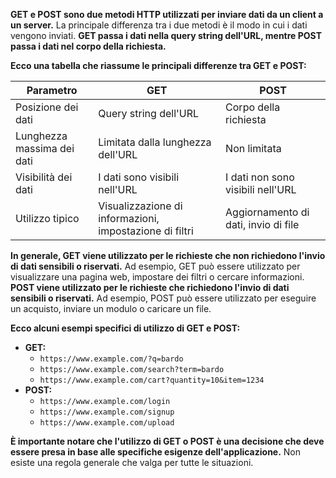 **GET e POST sono due metodi HTTP utilizzati per inviare dati da un client a un server.** La principale differenza tra i due metodi è il modo in cui i dati vengono inviati. **GET passa i dati nella query string dell'URL, mentre POST passa i dati nel corpo della richiesta.**

**Ecco una tabella che riassume le principali differenze tra GET e POST:**

|Parametro|GET|POST|
|---|---|---|
|Posizione dei dati|Query string dell'URL|Corpo della richiesta|
|Lunghezza massima dei dati|Limitata dalla lunghezza dell'URL|Non limitata|
|Visibilità dei dati|I dati sono visibili nell'URL|I dati non sono visibili nell'URL|
|Utilizzo tipico|Visualizzazione di informazioni, impostazione di filtri|Aggiornamento di dati, invio di file|

**In generale, GET viene utilizzato per le richieste che non richiedono l'invio di dati sensibili o riservati.** Ad esempio, GET può essere utilizzato per visualizzare una pagina web, impostare dei filtri o cercare informazioni. **POST viene utilizzato per le richieste che richiedono l'invio di dati sensibili o riservati.** Ad esempio, POST può essere utilizzato per eseguire un acquisto, inviare un modulo o caricare un file.

**Ecco alcuni esempi specifici di utilizzo di GET e POST:**

- **GET:**
    - `https://www.example.com/?q=bardo`
    - `https://www.example.com/search?term=bardo`
    - `https://www.example.com/cart?quantity=10&item=1234`
- **POST:**
    - `https://www.example.com/login`
    - `https://www.example.com/signup`
    - `https://www.example.com/upload`

**È importante notare che l'utilizzo di GET o POST è una decisione che deve essere presa in base alle specifiche esigenze dell'applicazione.** Non esiste una regola generale che valga per tutte le situazioni.